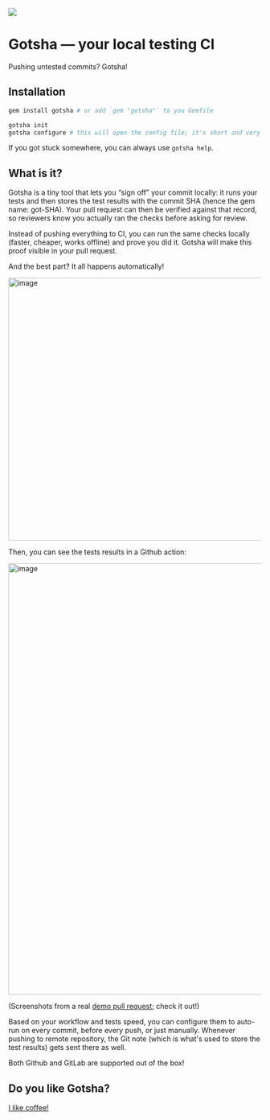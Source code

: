 <a href="https://rubygems.org/gems/gotsha"><img src="https://badge.fury.io/rb/gotsha.svg?icon=si%3Arubygems&refresh=1" /></a>
# Gotsha — your local testing CI
Pushing untested commits? Gotsha!

## Installation
```bash
gem install gotsha # or add `gem "gotsha"` to you Gemfile

gotsha init
gotsha configure # this will open the config file; it's short and very important, so please, read it :-)
```

If you got stuck somewhere, you can always use `gotsha help`.

## What is it?
Gotsha is a tiny tool that lets you “sign off” your commit locally: it runs your tests and then stores the test results with the commit SHA (hence the gem name: got-SHA). Your pull request can then be verified against that record, so reviewers know you actually ran the checks before asking for review.

Instead of pushing everything to CI, you can run the same checks locally (faster, cheaper, works offline) and prove you did it. Gotsha will make this proof visible in your pull request.

And the best part? It all happens automatically!

<img width="664" height="523" alt="image" src="https://github.com/user-attachments/assets/6acb4a69-c405-420e-9a05-9b28df4ea1f0" />

Then, you can see the tests results in a Github action:

<img width="1022" height="858" alt="image" src="https://github.com/user-attachments/assets/cf5d6492-02a0-47ee-81ee-4e34234a7983" />

(Screenshots from a real [demo pull request](https://github.com/melounvitek/gotsha/pull/35); check it out!)

Based on your workflow and tests speed, you can configure them to auto-run on every commit, before every push, or just manually. Whenever pushing to remote repository, the Git note (which is what's used to store the test results) gets sent there as well.

Both Github and GitLab are supported out of the box!

## Do you like Gotsha?
<a href="https://buymeacoffee.com/gotsha">I like coffee!</a>
